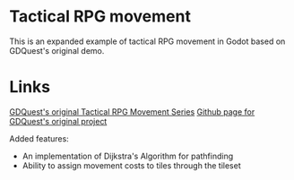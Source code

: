 # Tactical RPG movement
This is an expanded example of tactical RPG movement in Godot based on GDQuest's original demo.

# Links #
[GDQuest's original Tactical RPG Movement Series](https://www.gdquest.com/tutorial/godot/2d/tactical-rpg-movement/)
[Github page for GDQuest's original project](https://github.com/GDQuest/godot-2d-tactical-rpg-movement)

Added features:

- An implementation of Dijkstra's Algorithm for pathfinding
- Ability to assign movement costs to tiles through the tileset
